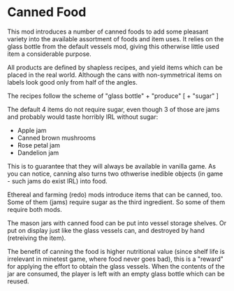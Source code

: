 # Canned Food

This mod introduces a number of canned foods to add some pleasant variety into the available
assortment of foods and item uses. It relies on the glass bottle from the default vessels mod,
giving this otherwise little used item a considerable purpose.

All products are defined by shapless recipes, and yield items which can be placed in the
real world. Although the cans with non-symmetrical items on labels look good only from
half of the angles.

The recipes follow the scheme of "glass bottle" + "produce" [ + "sugar" ]

The default 4 items do not require sugar, even though 3 of those are jams and probably 
would taste horribly IRL without sugar:
* Apple jam
* Canned brown mushrooms
* Rose petal jam
* Dandelion jam

This is to guarantee that they will always be available in vanilla game. As you can notice,
canning also turns two othwerise inedible objects (in game - such jams do exist IRL) into food.

Ethereal and farming (redo) mods introduce items that can be canned, too. 
Some of them (jams) require sugar as the third ingredient. So some of them require both mods.

The mason jars with canned food can be put into vessel storage shelves. Or put on display 
just like the glass vessels can, and destroyed by hand (retreiving the item).

The benefit of canning the food is higher nutritional value (since shelf life is irrelevant
in minetest game, where food never goes bad), this is a "reward" for applying the effort
to obtain the glass vessels. When the contents of the jar are consumed, 
the player is left with an empty glass bottle which can be reused.